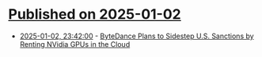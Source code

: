 # [Published on 2025-01-02](index.md)

* [2025-01-02, 23:42:00](https://soylentnews.org/article.pl?sid=25/01/01/1523221&from=rss) - [ByteDance Plans to Sidestep U.S. Sanctions by Renting NVidia GPUs in the Cloud](https://soylentnews.org/article.pl?sid=25/01/01/1523221&from=rss)
